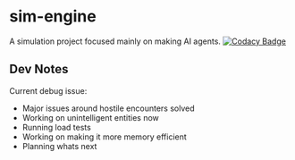 # sim-engine
A simulation project focused mainly on making AI agents.
[![Codacy Badge](https://api.codacy.com/project/badge/Grade/3a112f367b2649818085bda0a68c8c29)](https://www.codacy.com?utm_source=github.com&amp;utm_medium=referral&amp;utm_content=jay4842/sim-engine&amp;utm_campaign=Badge_Grade)  

## Dev Notes
Current debug issue:  
  - Major issues around hostile encounters solved  
  - Working on unintelligent entities now  
  - Running load tests  
  - Working on making it more memory efficient 
  - Planning whats next  
